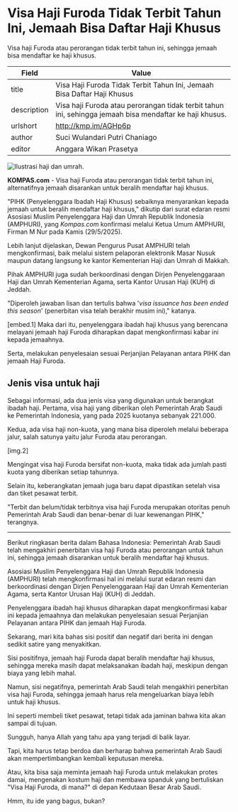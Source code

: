 # Visa Haji Furoda Tidak Terbit Tahun Ini, Jemaah Bisa Daftar Haji Khusus

Visa haji Furoda atau perorangan tidak terbit tahun ini, sehingga jemaah bisa mendaftar ke haji khusus.

| Field       | Value                                                       |
|-------------|-------------------------------------------------------------|
| title       | Visa Haji Furoda Tidak Terbit Tahun Ini, Jemaah Bisa Daftar Haji Khusus |
| description | Visa haji Furoda atau perorangan tidak terbit tahun ini, sehingga jemaah bisa mendaftar ke haji khusus. |
| urlshort    | http://kmp.im/AGHp6p |
| author      | Suci Wulandari Putri Chaniago |
| editor      | Anggara Wikan Prasetya |

![Ilustrasi haji dan umrah.](https://asset.kompas.com/crops/ZiSzS5zNqcWkId7dZ9KlEos3F7o=/557x36:2210x1138/750x500/data/photo/2024/01/10/659e82e223a9c.jpg)

**KOMPAS.com** - Visa haji Furoda atau perorangan tidak terbit tahun ini, alternatifnya jemaah disarankan untuk beralih mendaftar haji khusus.

\"PIHK (Penyelenggara Ibadah Haji Khusus) sebaiknya menyarankan kepada jemaah untuk beralih mendaftar haji khusus,\" dikutip dari surat edaran resmi Asosiasi Muslim Penyelenggara Haji dan Umrah Republik Indonesia (AMPHURI), yang *Kompas.com* konfirmasi melalui Ketua Umum AMPHURI, Firman M Nur pada Kamis (29/5/2025).

Lebih lanjut dijelaskan, Dewan Pengurus Pusat AMPHURI telah mengkonfirmasi, baik melalui sistem pelaporan elektronik Masar Nusuk maupun datang langsung ke kantor Kementerian Haji dan Umrah di Makkah.

Pihak AMPHURI juga sudah berkoordinasi dengan Dirjen Penyelenggaraan Haji dan Umrah Kementerian Agama, serta Kantor Urusan Haji (KUH) di Jeddah.

\"Diperoleh jawaban lisan dan tertulis bahwa \'*visa issuance has been ended this season*\' (penerbitan visa telah berakhir musim ini),\" katanya.

\[embed.1\] Maka dari itu, penyelenggara ibadah haji khusus yang berencana melayani jemaah haji Furoda diharapkan dapat mengkonfirmasi kabar ini kepada jemaahnya.

Serta, melakukan penyelesaian sesuai Perjanjian Pelayanan antara PIHK dan jemaah Haji Furoda.

## Jenis visa untuk haji

Sebagai informasi, ada dua jenis visa yang digunakan untuk berangkat ibadah haji. Pertama, visa haji yang diberikan oleh Pemerintah Arab Saudi ke Pemerintah Indonesia, yang pada 2025 kuotanya sebanyak 221.000.

Kedua, ada visa haji non-kuota, yang mana bisa diperoleh melalui beberapa jalur, salah satunya yaitu jalur Furoda atau perorangan.

\[img.2\]

Mengingat visa haji Furoda bersifat non-kuota, maka tidak ada jumlah pasti kuota yang diberikan setiap tahunnya.

Selain itu, keberangkatan jemaah juga baru dapat dipastikan setelah visa dan tiket pesawat terbit.

\"Terbit dan belum/tidak terbitnya visa haji Furoda merupakan otoritas penuh Pemerintah Arab Saudi dan benar-benar di luar kewenangan PIHK,\" terangnya.

---
Berikut ringkasan berita dalam Bahasa Indonesia: Pemerintah Arab Saudi telah mengakhiri penerbitan visa haji Furoda atau perorangan untuk tahun ini, sehingga jemaah disarankan untuk beralih mendaftar haji khusus.

 Asosiasi Muslim Penyelenggara Haji dan Umrah Republik Indonesia (AMPHURI) telah mengkonfirmasi hal ini melalui surat edaran resmi dan berkoordinasi dengan Dirjen Penyelenggaraan Haji dan Umrah Kementerian Agama, serta Kantor Urusan Haji (KUH) di Jeddah.

 Penyelenggara ibadah haji khusus diharapkan dapat mengkonfirmasi kabar ini kepada jemaahnya dan melakukan penyelesaian sesuai Perjanjian Pelayanan antara PIHK dan jemaah Haji Furoda.



Sekarang, mari kita bahas sisi positif dan negatif dari berita ini dengan sedikit satire yang menyakitkan.

 Sisi positifnya, jemaah haji Furoda dapat beralih mendaftar haji khusus, sehingga mereka masih dapat melaksanakan ibadah haji, meskipun dengan biaya yang lebih mahal.

 Namun, sisi negatifnya, pemerintah Arab Saudi telah mengakhiri penerbitan visa haji Furoda, sehingga jemaah harus rela mengeluarkan biaya lebih untuk haji khusus.

 Ini seperti membeli tiket pesawat, tetapi tidak ada jaminan bahwa kita akan sampai di tujuan.

 Sungguh, hanya Allah yang tahu apa yang terjadi di balik layar.

 Tapi, kita harus tetap berdoa dan berharap bahwa pemerintah Arab Saudi akan mempertimbangkan kembali keputusan mereka.

 Atau, kita bisa saja meminta jemaah haji Furoda untuk melakukan protes damai, mengenakan kostum haji dan membawa spanduk yang bertuliskan "Visa Haji Furoda, di mana?" di depan Kedutaan Besar Arab Saudi.

 Hmm, itu ide yang bagus, bukan?
